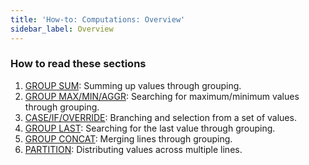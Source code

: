 ```yaml
---
title: 'How-to: Computations: Overview'
sidebar_label: Overview
---
```


### How to read these sections

1.  [GROUP SUM](How-to_GROUP_SUM.md): Summing up values through grouping.
2.  [GROUP MAX/MIN/AGGR](How-to_GROUP_MAX_MIN_AGGR.md): Searching for maximum/minimum values through grouping.
3.  [CASE/IF/OVERRIDE](How-to_CASE_IF_OVERRIDE.md): Branching and selection from a set of values.
4.  [GROUP LAST](How-to_GROUP_LAST.md): Searching for the last value through grouping.
5.  [GROUP CONCAT](How-to_GROUP_CONCAT.md): Merging lines through grouping.
6.  [PARTITION](How-to_PARTITION.md): Distributing values across multiple lines.

  
